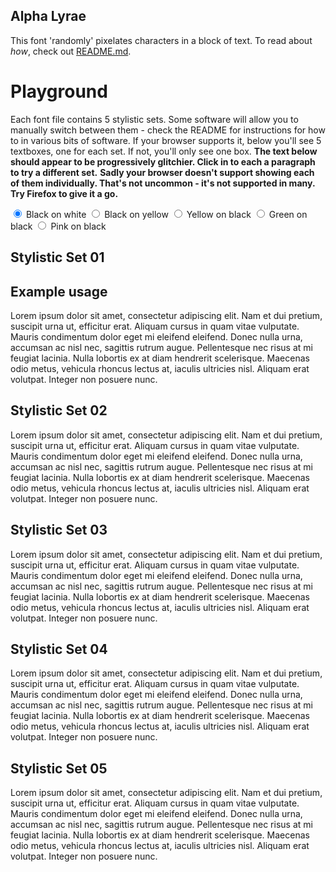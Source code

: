 ## Alpha Lyrae 

<p>This font 'randomly' pixelates characters in a block of text. To read about <i>how</i>, check out <a href="https://github.com/vegaprotocol/alpha-lyrae">README.md</a>.</p>

# Playground
<p>Each font file contains 5 stylistic sets. Some software will allow you to manually switch between them - check the README for instructions for how to in various bits of software. If your browser supports it, below you'll see 5 textboxes, one for each set. If not, you'll only see one box.
    <strong class="hide-if-no-variant-alternates-support">The text below should appear to be progressively glitchier. Click in to each a paragraph to try a different set.</strong>
    <strong class="show-if-no-variant-alternates-supported">Sadly your browser doesn't support showing each of them individually. That's not uncommon - it's not supported in many. Try Firefox to give it a go.</strong>
</p> 

<section id="hacky-wrapper">

<input type="radio" id="white" name="colors" value="white" checked>
<label for="white">Black on white</label>
<input type="radio" id="boy" name="colors" value="bright">
<label for="boy">Black on yellow</label>
<input type="radio" id="yob" name="colors" value="yob">
<label for="yob">Yellow on black</label>
<input type="radio" id="gob" name="colors" value="gob">
<label for="gob">Green on black</label>
<input type="radio" id="pob" name="colors" value="pob">
<label for="pob">Pink on black</label>
  
<div class="theme-wrap">
<div class="ss01">
    <h2 class="hide-if-no-variant-alternates-support">Stylistic Set 01</h2>
    <h2 class="hide-if-variant-alternates-supported">Example usage</h2>
    <p contenteditable="true" spellcheck="false">Lorem ipsum dolor sit amet, consectetur adipiscing elit. Nam et dui pretium, suscipit urna ut, efficitur erat. Aliquam cursus in quam vitae vulputate. Mauris condimentum dolor eget mi eleifend eleifend. Donec nulla urna, accumsan ac nisl nec, sagittis rutrum augue. Pellentesque nec risus at mi feugiat lacinia. Nulla lobortis ex at diam hendrerit scelerisque. Maecenas odio metus, vehicula rhoncus lectus at, iaculis ultricies nisl. Aliquam erat volutpat. Integer non posuere nunc.</p>
</div>

<div class="ss02 hide-if-no-variant-alternates-support">
    <h2>Stylistic Set 02</h2>
    <p contenteditable="true" spellcheck="false">Lorem ipsum dolor sit amet, consectetur adipiscing elit. Nam et dui pretium, suscipit urna ut, efficitur erat. Aliquam cursus in quam vitae vulputate. Mauris condimentum dolor eget mi eleifend eleifend. Donec nulla urna, accumsan ac nisl nec, sagittis rutrum augue. Pellentesque nec risus at mi feugiat lacinia. Nulla lobortis ex at diam hendrerit scelerisque. Maecenas odio metus, vehicula rhoncus lectus at, iaculis ultricies nisl. Aliquam erat volutpat. Integer non posuere nunc.</p>
</div>

<div class="ss03 hide-if-no-variant-alternates-support">
    <h2>Stylistic Set 03</h2>
    <p contenteditable="true" spellcheck="false">Lorem ipsum dolor sit amet, consectetur adipiscing elit. Nam et dui pretium, suscipit urna ut, efficitur erat. Aliquam cursus in quam vitae vulputate. Mauris condimentum dolor eget mi eleifend eleifend. Donec nulla urna, accumsan ac nisl nec, sagittis rutrum augue. Pellentesque nec risus at mi feugiat lacinia. Nulla lobortis ex at diam hendrerit scelerisque. Maecenas odio metus, vehicula rhoncus lectus at, iaculis ultricies nisl. Aliquam erat volutpat. Integer non posuere nunc.</p>
</div>


<div class="ss04 hide-if-no-variant-alternates-support">
    <h2>Stylistic Set 04</h2>
    <p contenteditable="true" spellcheck="false">Lorem ipsum dolor sit amet, consectetur adipiscing elit. Nam et dui pretium, suscipit urna ut, efficitur erat. Aliquam cursus in quam vitae vulputate. Mauris condimentum dolor eget mi eleifend eleifend. Donec nulla urna, accumsan ac nisl nec, sagittis rutrum augue. Pellentesque nec risus at mi feugiat lacinia. Nulla lobortis ex at diam hendrerit scelerisque. Maecenas odio metus, vehicula rhoncus lectus at, iaculis ultricies nisl. Aliquam erat volutpat. Integer non posuere nunc.</p>
</div>

<div class="ss05 hide-if-no-variant-alternates-support">
    <h2>Stylistic Set 05</h2>
    <p contenteditable="true" spellcheck="false">Lorem ipsum dolor sit amet, consectetur adipiscing elit. Nam et dui pretium, suscipit urna ut, efficitur erat. Aliquam cursus in quam vitae vulputate. Mauris condimentum dolor eget mi eleifend eleifend. Donec nulla urna, accumsan ac nisl nec, sagittis rutrum augue. Pellentesque nec risus at mi feugiat lacinia. Nulla lobortis ex at diam hendrerit scelerisque. Maecenas odio metus, vehicula rhoncus lectus at, iaculis ultricies nisl. Aliquam erat volutpat. Integer non posuere nunc.</p>
</div>
</div>
</section>
